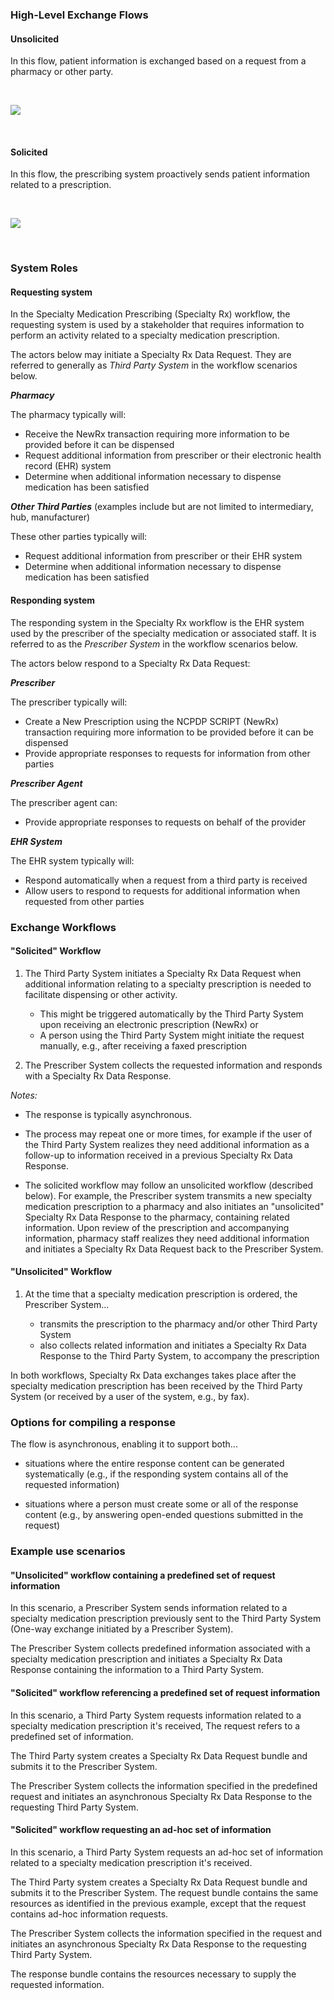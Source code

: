 ### High-Level Exchange Flows

#### Unsolicited

In this flow, patient information is exchanged based on a request from a pharmacy or other party.

<br>

<div><p>
  <img src="high-level-exchange-flow-solicited.png" style="float:none">  
    </p>
</div>

<br>

#### Solicited

In this flow, the prescribing system proactively sends patient information related to a prescription.

<br>

<div><p>
  <img src="high-level-exchange-flow-unsolicited.png" style="float:none">  
    </p>
</div>

<br>

###  System Roles

#### Requesting system

In the Specialty Medication Prescribing (Specialty Rx) workflow, the requesting system is used by a stakeholder that requires information to perform an activity related to a specialty medication prescription. 

The actors below may initiate a Specialty Rx Data Request. They are referred to generally as *Third Party System* in the workflow scenarios below.

***Pharmacy***

   The pharmacy typically will:

- Receive the NewRx transaction requiring more information to be provided before it can be dispensed
- Request additional information from prescriber or their electronic health record (EHR) system
- Determine when additional information necessary to dispense medication has been satisfied

***Other Third Parties*** (examples include but are not limited to intermediary, hub, manufacturer)

   These other parties typically will:

- Request additional information from prescriber or their EHR system
- Determine when additional information necessary to dispense medication has been satisfied

#### Responding system

The responding system in the Specialty Rx workflow is the EHR system used by the prescriber of the specialty medication or associated staff. It is referred to as the *Prescriber System* in the workflow scenarios below.

The actors below respond to a Specialty Rx Data Request:

***Prescriber***

   The prescriber typically will:

- Create a New Prescription using the NCPDP SCRIPT (NewRx) transaction requiring more information to be provided before it can be dispensed
- Provide appropriate responses to requests for information from other parties

***Prescriber Agent***

   The prescriber agent can:

- Provide appropriate responses to requests on behalf of the provider

***EHR System***

   The EHR system typically will:

- Respond automatically when a request from a third party is received
- Allow users to respond to requests for additional information when requested from other parties

### Exchange Workflows

#### "Solicited" Workflow

1. The Third Party System initiates a Specialty Rx Data Request when additional information relating to a specialty prescription is needed to facilitate dispensing or other activity.

   - This might be triggered automatically by the Third Party System upon receiving an electronic prescription (NewRx) or 
   - A person using the Third Party System might initiate the request manually, e.g., after receiving a faxed prescription

2. The Prescriber System collects the requested information and responds with a Specialty Rx Data Response.

  *Notes:*

- The response is typically asynchronous.

- The process may repeat one or more times, for example if the user of the Third Party System realizes they need additional information as a follow-up to information received in a previous Specialty Rx Data Response.
- The solicited workflow may follow an unsolicited workflow (described below).
  For example, the Prescriber system transmits a new specialty medication prescription to a pharmacy and also initiates an "unsolicited" Specialty Rx Data Response to the pharmacy, containing related information. Upon review of the prescription and accompanying information, pharmacy staff realizes they need additional information and initiates a Specialty Rx Data Request back to the Prescriber System. 

#### "Unsolicited" Workflow

1. At the time that a specialty medication prescription is ordered, the Prescriber System...

   - transmits the prescription to the pharmacy and/or other Third Party System
   - also collects related information and initiates a Specialty Rx Data Response to the Third Party System, to accompany the prescription

In both workflows, Specialty Rx Data exchanges takes place after the specialty medication prescription has been received by the Third Party System (or received by a user of the system, e.g., by fax).

### Options for compiling a response

The flow is asynchronous, enabling it to support both...

- situations where the entire response content can be generated systematically (e.g., if the responding system contains all of the requested information) 

- situations where a person must create some or all of the response content (e.g., by answering open-ended questions submitted in the request)

### Example use scenarios

#### "Unsolicited" workflow containing a predefined set of request information

In this scenario, a Prescriber System sends information related to a specialty medication prescription previously sent to the Third Party System (One-way exchange initiated by a Prescriber System).

The Prescriber System collects predefined information associated with a specialty medication prescription and initiates a Specialty Rx Data Response containing the information to a Third Party System.

#### "Solicited" workflow referencing a predefined set of request information

In this scenario, a Third Party System requests information related to a specialty medication prescription it's received, The request refers to a predefined set of information. 

The Third Party system creates a Specialty Rx Data Request bundle and submits it to the Prescriber System.

The Prescriber System collects the information specified in the predefined request and initiates an asynchronous Specialty Rx Data Response to the requesting Third Party System.

#### "Solicited" workflow requesting an ad-hoc set of information

In this scenario, a Third Party System requests an ad-hoc set of information related to a specialty medication prescription it's received. 

The Third Party system creates a Specialty Rx Data Request bundle and submits it to the Prescriber System. The request bundle contains the same resources as identified in the previous example, except that the request contains ad-hoc information requests.

The Prescriber System collects the information specified in the request and initiates an asynchronous Specialty Rx Data Response to the requesting Third Party System.

The response bundle contains the resources necessary to supply the requested information.

